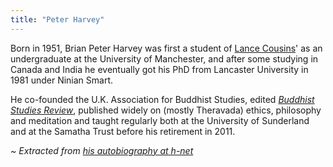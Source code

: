 ```yaml
---
title: "Peter Harvey"
---
```


Born in 1951, Brian Peter Harvey was first a student of [Lance Cousins](/authors/cousins)' as an undergraduate at the University of Manchester, and after some studying in Canada and India he eventually got his PhD from Lancaster University in 1981 under Ninian Smart.

He co-founded the U.K. Association for Buddhist Studies, edited [*Buddhist Studies Review*](/journals/bsr), published widely on (mostly Theravada) ethics, philosophy and meditation and taught regularly both at the University of Sunderland and at the Samatha Trust before his retirement in 2011.

_~ Extracted from [his autobiography at h-net](https://networks.h-net.org/node/6060/pages/3571856/harvey-peter)_

